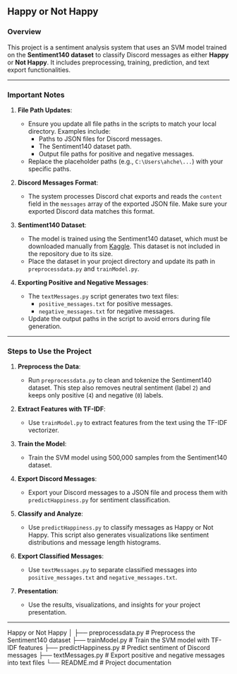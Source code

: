 ## Happy or Not Happy

### Overview
This project is a sentiment analysis system that uses an SVM model trained on the **Sentiment140 dataset** to classify Discord messages as either **Happy** or **Not Happy**. It includes preprocessing, training, prediction, and text export functionalities.

---

### Important Notes

1. **File Path Updates**:
   - Ensure you update all file paths in the scripts to match your local directory. Examples include:
     - Paths to JSON files for Discord messages.
     - The Sentiment140 dataset path.
     - Output file paths for positive and negative messages.
   - Replace the placeholder paths (e.g., `C:\Users\ahche\...`) with your specific paths.

2. **Discord Messages Format**:
   - The system processes Discord chat exports and reads the `content` field in the `messages` array of the exported JSON file. Make sure your exported Discord data matches this format.

3. **Sentiment140 Dataset**:
   - The model is trained using the Sentiment140 dataset, which must be downloaded manually from [Kaggle](https://www.kaggle.com/). This dataset is not included in the repository due to its size.
   - Place the dataset in your project directory and update its path in `preprocessdata.py` and `trainModel.py`.

4. **Exporting Positive and Negative Messages**:
   - The `textMessages.py` script generates two text files:
     - `positive_messages.txt` for positive messages.
     - `negative_messages.txt` for negative messages.
   - Update the output paths in the script to avoid errors during file generation.

---

### Steps to Use the Project

1. **Preprocess the Data**:
   - Run `preprocessdata.py` to clean and tokenize the Sentiment140 dataset. This step also removes neutral sentiment (label `2`) and keeps only positive (`4`) and negative (`0`) labels.

2. **Extract Features with TF-IDF**:
   - Use `trainModel.py` to extract features from the text using the TF-IDF vectorizer.

3. **Train the Model**:
   - Train the SVM model using 500,000 samples from the Sentiment140 dataset.

4. **Export Discord Messages**:
   - Export your Discord messages to a JSON file and process them with `predictHappiness.py` for sentiment classification.

5. **Classify and Analyze**:
   - Use `predictHappiness.py` to classify messages as Happy or Not Happy. This script also generates visualizations like sentiment distributions and message length histograms.

6. **Export Classified Messages**:
   - Use `textMessages.py` to separate classified messages into `positive_messages.txt` and `negative_messages.txt`.

7. **Presentation**:
   - Use the results, visualizations, and insights for your project presentation.

---

Happy or Not Happy
│
├── preprocessdata.py      # Preprocess the Sentiment140 dataset
├── trainModel.py          # Train the SVM model with TF-IDF features
├── predictHappiness.py    # Predict sentiment of Discord messages
├── textMessages.py        # Export positive and negative messages into text files
└── README.md              # Project documentation